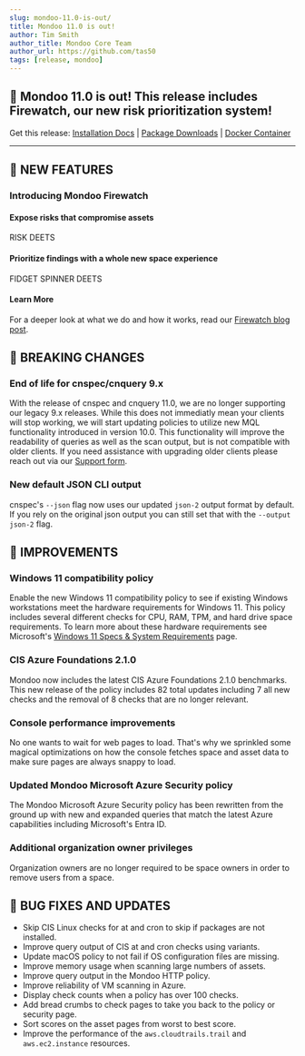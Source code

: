 ```yaml
---
slug: mondoo-11.0-is-out/
title: Mondoo 11.0 is out!
author: Tim Smith
author_title: Mondoo Core Team
author_url: https://github.com/tas50
tags: [release, mondoo]
---
```


## 🥳 Mondoo 11.0 is out! This release includes Firewatch, our new risk prioritization system!

Get this release: [Installation Docs](https://mondoo.com/docs/cnspec/) | [Package Downloads](https://releases.mondoo.com/cnspec/) | [Docker Container](https://hub.docker.com/r/mondoo/cnspec)

---

## 🎉 NEW FEATURES

### Introducing Mondoo Firewatch

#### Expose risks that compromise assets

RISK DEETS

#### Prioritize findings with a whole new space experience

FIDGET SPINNER DEETS

#### Learn More

For a deeper look at what we do and how it works, read our [Firewatch blog post](https://mondoo.com/blog/mondoo-firewatch).

## 🔨 BREAKING CHANGES

### End of life for cnspec/cnquery 9.x

With the release of cnspec and cnquery 11.0, we are no longer supporting our legacy 9.x releases. While this does not immediatly mean your clients will stop working, we will start updating policies to utilize new MQL functionality introduced in version 10.0. This functionality will improve the readability of queries as well as the scan output, but is not compatible with older clients. If you need assistance with upgrading older clients please reach out via our [Support form](https://mondoo.com/support).

### New default JSON CLI output

cnspec's `--json` flag now uses our updated `json-2` output format by default. If you rely on the original json output you can still set that with the `--output json-2` flag.

## 🧹 IMPROVEMENTS

### Windows 11 compatibility policy

Enable the new Windows 11 compatibility policy to see if existing Windows workstations meet the hardware requirements for Windows 11. This policy includes several different checks for CPU, RAM, TPM, and hard drive space requirements. To learn more about these hardware requirements see Microsoft's [Windows 11 Specs & System Requirements](https://www.microsoft.com/en-us/windows/windows-11-specifications) page.

### CIS Azure Foundations 2.1.0

Mondoo now includes the latest CIS Azure Foundations 2.1.0 benchmarks. This new release of the policy includes 82 total updates including 7 all new checks and the removal of 8 checks that are no longer relevant.

### Console performance improvements

No one wants to wait for web pages to load. That's why we sprinkled some magical optimizations on how the console fetches space and asset data to make sure pages are always snappy to load.

### Updated Mondoo Microsoft Azure Security policy

The Mondoo Microsoft Azure Security policy has been rewritten from the ground up with new and expanded queries that match the latest Azure capabilities including Microsoft's Entra ID.

### Additional organization owner privileges

Organization owners are no longer required to be space owners in order to remove users from a space.

## 🐛 BUG FIXES AND UPDATES

- Skip CIS Linux checks for at and cron to skip if packages are not installed.
- Improve query output of CIS at and cron checks using variants.
- Update macOS policy to not fail if OS configuration files are missing.
- Improve memory usage when scanning large numbers of assets.
- Improve query output in the Mondoo HTTP policy.
- Improve reliability of VM scanning in Azure.
- Display check counts when a policy has over 100 checks.
- Add bread crumbs to check pages to take you back to the policy or security page.
- Sort scores on the asset pages from worst to best score.
- Improve the performance of the `aws.cloudtrails.trail` and `aws.ec2.instance` resources.
